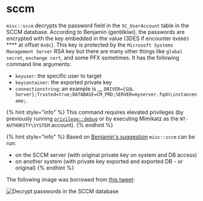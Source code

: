 # sccm

`misc::sccm` decrypts the password field in the `SC_UserAccount` table in the SCCM database. According to Benjamin (gentilkiwi), the passwords are encrypted with the key embedded in the value (3DES if encounter `0x6603` \*\*\*\* at offset `0x0c`). This key is protected by the `Microsoft Systems Management Server` RSA key but there are many other things like `global secret`, `exchange cert`_,_ and some PFX sometimes. It has the following command line arguments:

* `keyuser`: the specific user to target
* `keycontainer`: the exported private key
* `connectionstring`: an example is \_\_ `DRIVER={SQL Server};Trusted=true;DATABASE=CM_PRD;SERVER=myserver.fqdn\instancename;`.

{% hint style="info" %}
This command requires elevated privileges (by previously running [`privilege::debug`](../privilege/debug.md) or by executing Mimikatz as the `NT-AUTHORITY\SYSTEM` account).
{% endhint %}

{% hint style="info" %}
Based on [Benjamin's suggestion](https://twitter.com/gentilkiwi/status/1399826927112830979?s=20) `misc::sccm` can be run:

* on the SCCM server (with original private key on system and DB access)
* on another system (with private key exported and exported DB - or original)
{% endhint %}

The following image was borrowed from [this tweet](https://twitter.com/gentilkiwi/status/1392204021461569537):

![Decrypt passwords in the SCCM database](../../../.gitbook/assets/misc\_sccm.png)
